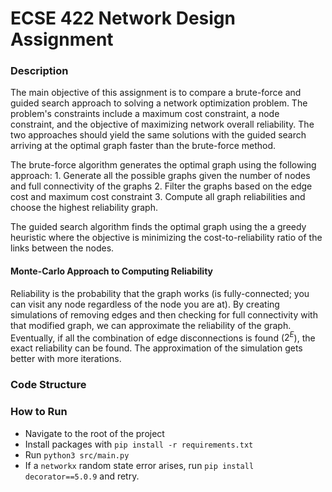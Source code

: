 # ECSE 422 Network Design Assignment

### Description

The main objective of this assignment is to compare a brute-force and guided search approach to solving a network optimization problem. The problem's constraints include a maximum cost constraint, a node constraint, and the objective of maximizing network overall reliability. The two approaches should yield the same solutions with the guided search arriving at the optimal graph faster than the brute-force method.

The brute-force algorithm generates the optimal graph using the following approach: 1. Generate all the possible graphs given the number of nodes and full connectivity of the graphs 2. Filter the graphs based on the edge cost and maximum cost constraint 3. Compute all graph reliabilities and choose the highest reliability graph.

The guided search algorithm finds the optimal graph using the a greedy heuristic where the objective is minimizing the cost-to-reliability ratio of the links between the nodes.

#### Monte-Carlo Approach to Computing Reliability

Reliability is the probability that the graph works (is fully-connected; you can visit any node regardless of the node you are at). By creating simulations of removing edges and then checking for full connectivity with that modified graph, we can approximate the reliability of the graph. Eventually, if all the combination of edge disconnections is found ($2^{E}$), the exact reliability can be found. The approximation of the simulation gets better with more iterations. 

### Code Structure

### How to Run

- Navigate to the root of the project
- Install packages with `pip install -r requirements.txt`
- Run `python3 src/main.py`
- If a `networkx` random state error arises, run `pip install decorator==5.0.9` and retry.

